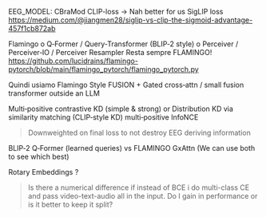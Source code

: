 EEG_MODEL: CBraMod
CLIP-loss -> Nah better for us SigLIP loss
https://medium.com/@jiangmen28/siglip-vs-clip-the-sigmoid-advantage-457f1cb872ab


Flamingo o Q‑Former / Query-Transformer (BLIP‑2 style) o Perceiver / Perceiver‑IO / Perceiver Resampler
Resta sempre FLAMINGO! https://github.com/lucidrains/flamingo-pytorch/blob/main/flamingo_pytorch/flamingo_pytorch.py

Quindi usiamo Flamingo Style FUSION + Gated cross‑attn / small fusion transformer outside an LLM

Multi‑positive contrastive KD (simple & strong) or Distribution KD via similarity matching (CLIP‑style KD) 
multi‑positive InfoNCE
> Downweighted on final loss to not destroy EEG deriving information

BLIP‑2 Q‑Former (learned queries) vs FLAMINGO GxAttn (We can use both to see which best)

Rotary Embeddings ?

> Is there a numerical difference if instead of BCE i do multi-class CE and pass video-text-audio all in the input. 
Do I gain in performance or is it better to keep it split?